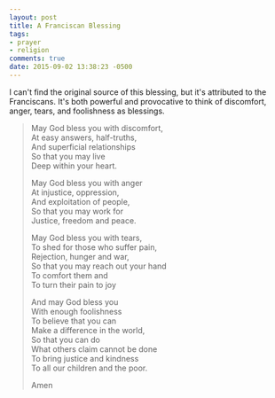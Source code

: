 ```yaml
---
layout: post
title: A Franciscan Blessing
tags:
- prayer
- religion
comments: true
date: 2015-09-02 13:38:23 -0500
---
```


I can't find the original source of this blessing, but it's attributed to the Franciscans. It's both powerful and provocative to think of discomfort, anger, tears, and foolishness as blessings.

> May God bless you with discomfort,  
> At easy answers, half-truths,  
> And superficial relationships  
> So that you may live  
> Deep within your heart.
> 
> May God bless you with anger  
> At injustice, oppression,  
> And exploitation of people,  
> So that you may work for  
> Justice, freedom and peace.
>
> May God bless you with tears,  
> To shed for those who suffer pain,  
> Rejection, hunger and war,  
> So that you may reach out your hand  
> To comfort them and  
> To turn their pain to joy
>
> And may God bless you  
> With enough foolishness  
> To believe that you can  
> Make a difference in the world,  
> So that you can do  
> What others claim cannot be done  
> To bring justice and kindness  
> To all our children and the poor.
> 
> Amen
